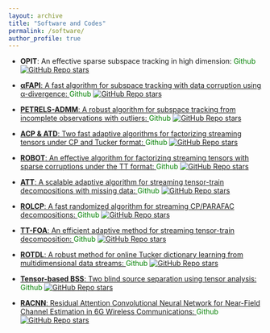 ```yaml
---
layout: archive
title: "Software and Codes"
permalink: /software/
author_profile: true
---
```


* **OPIT**: An effective sparse subspace tracking in high dimension: <a href="https://github.com/thanhtbt/SST" style="color: green; text-decoration: none; "><i class="fab fa-fw fa-github zoom"></i>Github</a> <a href="https://github.com/thanhtbt/SST">
       <img src="https://img.shields.io/github/stars/thanhtbt/SST?style=flat" alt="GitHub Repo stars">

* **αFAPI**: A fast algorithm for subspace tracking with data corruption using α-divergence: <a href="https://github.com/thanhtbt/aFAPI" style="color: green; text-decoration: none; "><i class="fab fa-fw fa-github zoom"></i>Github</a> <a href="https://github.com/thanhtbt/aFAPI">
       <img src="https://img.shields.io/github/stars/thanhtbt/aFAPI?style=flat" alt="GitHub Repo stars">

* **PETRELS-ADMM**: A robust algorithm for subspace tracking from incomplete observations with outliers: <a href="https://github.com/thanhtbt/RST" style="color: green; text-decoration: none; "><i class="fab fa-fw fa-github zoom"></i>Github</a> <a href="https://github.com/thanhtbt/RST">
       <img src="https://img.shields.io/github/stars/thanhtbt/RST?style=flat" alt="GitHub Repo stars">

* **ACP & ATD**: Two fast adaptive algorithms for factorizing streaming tensors under CP and Tucker format:  <a href="https://github.com/thanhtbt/tensor_tracking" style="color: green; text-decoration: none; "><i class="fab fa-fw fa-github zoom"></i>Github</a> <a href="https://github.com/thanhtbt/tensor_tracking">
       <img src="https://img.shields.io/github/stars/thanhtbt/tensor_tracking?style=flat" alt="GitHub Repo stars">

* **ROBOT**: An effective algorithm for factorizing streaming tensors with sparse corruptions under the TT format: <a href="https://github.com/thanhtbt/ROBOT" style="color: green; text-decoration: none; "><i class="fab fa-fw fa-github zoom"></i>Github</a>  <a href="https://github.com/thanhtbt/ROBOT">
       <img src="https://img.shields.io/github/stars/thanhtbt/ROBOT?style=flat" alt="GitHub Repo stars">


* **ATT**: A scalable adaptive algorithm for streaming tensor-train decompositions with missing data: <a href="https://github.com/thanhtbt/ATT-miss" style="color: green; text-decoration: none; "><i class="fab fa-fw fa-github zoom"></i>Github</a> <a href="https://github.com/thanhtbt/ATT-miss">
       <img src="https://img.shields.io/github/stars/thanhtbt/ATT-miss?style=flat" alt="GitHub Repo stars">


* **ROLCP**: A fast randomized algorithm for streaming CP/PARAFAC decompositions:  <a href="https://github.com/thanhtbt/ROLCP" style="color: green; text-decoration: none; "><i class="fab fa-fw fa-github zoom"></i>Github</a>     <a href="https://github.com/thanhtbt/ROLCP">
       <img src="https://img.shields.io/github/stars/thanhtbt/ROLCP?style=flat" alt="GitHub Repo stars">

* **TT-FOA**: An efficient adaptive method for streaming tensor-train decomposition: <a href="https://github.com/thanhtbt/ATT" style="color: green; text-decoration: none; "><i class="fab fa-fw fa-github zoom"></i>Github</a>    <a href="https://github.com/thanhtbt/ATT">
       <img src="https://img.shields.io/github/stars/thanhtbt/ATT?style=flat" alt="GitHub Repo stars"> 


* **ROTDL**: A robust method for online Tucker dictionary learning from multidimensional data streams: <a href="https://github.com/thanhtbt/ROTDL" style="color: green; text-decoration: none; "><i class="fab fa-fw fa-github zoom"></i>Github</a> <a href="https://github.com/thanhtbt/ROTDL">
       <img src="https://img.shields.io/github/stars/thanhtbt/ROTDL?style=flat" alt="GitHub Repo stars">

 
* **Tensor-based BSS**: Two blind source separation using tensor analysis:  <a href="https://github.com/thanhle88/tenBSS" style="color: green; text-decoration: none; "><i class="fab fa-fw fa-github zoom"></i>Github</a> <a href="https://github.com/thanhle88/tenBSS">
       <img src="https://img.shields.io/github/stars/thanhle88/tenBSS?style=flat" alt="GitHub Repo stars">

* **RACNN**: Residual Attention Convolutional Neural Network for Near-Field Channel Estimation in 6G Wireless Communications: <a href="https://github.com/thanhtbt/SST" style="color: green; text-decoration: none; "><i class="fab fa-fw fa-github zoom"></i>Github</a> <a href="https://github.com/DoHaiSon/RACNN">
       <img src="https://img.shields.io/github/stars/DoHaiSon/RACNN?style=flat" alt="GitHub Repo stars">
